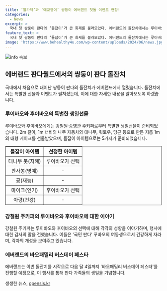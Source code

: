 ```yaml
---
title: ‘왈가닥’과 ‘애교쟁이’ 쌍둥이 에버랜드 첫돌 이벤트 현장!
categories:
  - News
excerpt: >
  국내 첫 쌍둥이 판다의 ‘돌잡이’가 큰 화제를 불러모았다. 에버랜드의 돌잔치에서는 루이바오와 후이바오에게 특별한 선물이 준비되었는데, 그 중에는 2m 길이의 나무 자동차와 대형 케이크 등이 포함돼 있었다. 루이바오는 건강을 상징하는 ‘아령’을 선택하며 관객들의 박수를 받았고, 후이바오는 인기를 상징하는 마이크를 잡아 환호를 받았다. 이들의 돌잡이는 예상을 깨고 큰 관심을 받으며, 판다 팬들의 기대를 더욱 높였다. 이 외에도 ‘바오패밀리 버스데이 페스타’가 다가오며, 판다 팬들에게 더 많은 즐거움을 선사할 예정이다.
feature_text: >
  국내 첫 쌍둥이 판다의 ‘돌잡이’가 큰 화제를 불러모았다. 에버랜드의 돌잔치에서는 루이바오와 후이바오에게 특별한 선물이 준비되었는데, 그 중에는 2m 길이의 나무 자동차와 대형 케이크 등이 포함돼 있었다. 루이바오는 건강을 상징하는 ‘아령’을 선택하며 관객들의 박수를 받았고, 후이바오는 인기를 상징하는 마이크를 잡아 환호를 받았다. 이들의 돌잡이는 예상을 깨고 큰 관심을 받으며, 판다 팬들의 기대를 더욱 높였다. 이 외에도 ‘바오패밀리 버스데이 페스타’가 다가오며, 판다 팬들에게 더 많은 즐거움을 선사할 예정이다.
image: 'https://www.behealthy4u.com/wp-content/uploads/2024/06/news.jpg'
---
```


<p><img src="https://www.behealthy4u.com/wp-content/uploads/2024/06/news.jpg" alt="info 속보" /></p>

<h2 data-ke-size="size26">에버랜드 판다월드에서의 쌍둥이 판다 돌잔치</h2>

<p data-ke-size="size16">국내에서 처음으로 태어난 쌍둥이 판다의 돌잔치가 에버랜드에서 열렸습니다. 돌잔치에서는 특별한 선물과 이벤트가 펼쳐졌는데, 이에 대한 자세한 내용을 알아보도록 하겠습니다.</p>

<h3>루이바오와 후이바오의 특별한 생일선물</h3>

<p data-ke-size="size16">루이바오와 후이바오에게는 강철원‧송영관 주키퍼로부터 특별한 생일선물이 준비되었습니다. 2m 길이, 1m 너비의 나무 자동차와 대나무, 워토우, 당근 등으로 만든 지름 1m의 대형 케이크를 선물받았으며, 돌잡이 아이템으로는 5가지가 준비되었습니다.</p>

<table style="width: 100%;" border="1">
<tbody>
<tr>
<td style="text-align: center; height: 17px;"><b>돌잡이 아이템</b></td>
<td style="text-align: center; height: 17px;"><b>선정한 아이템</b></td>
</tr>
<tr>
<td style="text-align: center; height: 17px;">대나무 붓(지혜)</td>
<td style="text-align: center; height: 17px;">루이바오가 선택</td>
</tr>
<tr>
<td style="text-align: center; height: 17px;">판사봉(명예)</td>
<td style="text-align: center; height: 17px;">-</td>
</tr>
<tr>
<td style="text-align: center; height: 17px;">공(재능)</td>
<td style="text-align: center; height: 17px;">-</td>
</tr>
<tr>
<td style="text-align: center; height: 17px;">마이크(인기)</td>
<td style="text-align: center; height: 17px;">후이바오가 선택</td>
</tr>
<tr>
<td style="text-align: center; height: 17px;">아령(건강)</td>
<td style="text-align: center; height: 17px;">-</td>
</tr>
</tbody>
</table>

<h3>강철원 주키퍼의 루이바오와 후이바오에 대한 이야기</h3>

<p data-ke-size="size16">강철원 주키퍼는 루이바오와 후이바오의 선택에 대해 각각의 성향을 이야기하며, 행사에 대한 감사의 말을 전했습니다. 이들은 '국민 판다' 푸바오의 여동생으로서 건강하게 자라며, 각자의 개성을 보여주고 있습니다.</p>

<h3>에버랜드의 바오패밀리 버스데이 페스타</h3>

<p data-ke-size="size16">에버랜드는 이번 돌잔치를 시작으로 다음 달 4일까지 '바오패밀리 버스데이 페스타'를 진행할 예정으로, 이 행사를 통해 판다 가족들의 생일을 기념합니다.</p>
생생한 뉴스, <a href="https://opensis.kr" rel="dofollow">opensis.kr</a>


